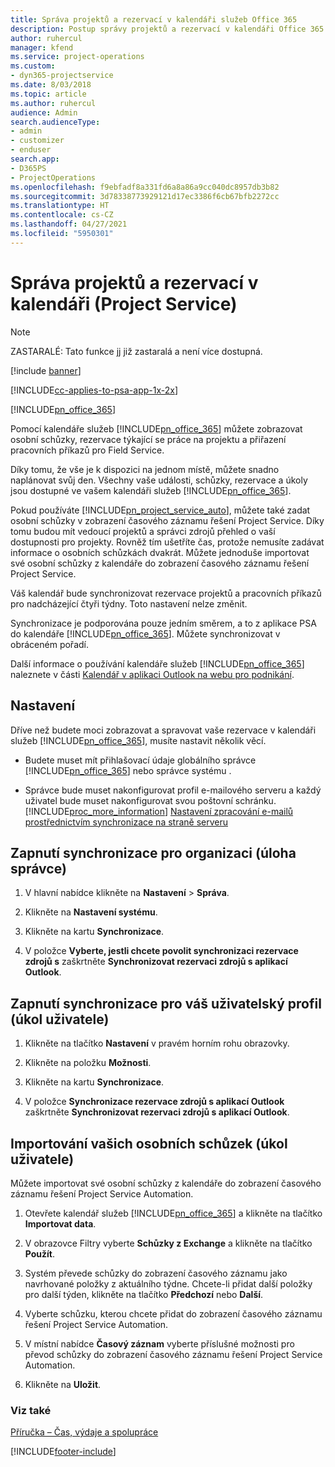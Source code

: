 ```yaml
---
title: Správa projektů a rezervací v kalendáři služeb Office 365
description: Postup správy projektů a rezervací v kalendáři Office 365
author: ruhercul
manager: kfend
ms.service: project-operations
ms.custom:
- dyn365-projectservice
ms.date: 8/03/2018
ms.topic: article
ms.author: ruhercul
audience: Admin
search.audienceType:
- admin
- customizer
- enduser
search.app:
- D365PS
- ProjectOperations
ms.openlocfilehash: f9ebfadf8a331fd6a8a86a9cc040dc8957db3b82
ms.sourcegitcommit: 3d78338773929121d17ec3386f6cb67bfb2272cc
ms.translationtype: HT
ms.contentlocale: cs-CZ
ms.lasthandoff: 04/27/2021
ms.locfileid: "5950301"
---
```

# <a name="manage-projects-and-bookings-in-your-calendar-project-service"></a>Správa projektů a rezervací v kalendáři (Project Service)

> [!Note]
> ZASTARALÉ: Tato funkce jj již zastaralá a není více dostupná.

[!include [banner](../includes/psa-now-project-operations.md)]

[!INCLUDE[cc-applies-to-psa-app-1x-2x](../includes/cc-applies-to-psa-app-1x-2x.md)]

[!INCLUDE[pn_office_365](../includes/pn-office-365.md)] 

Pomocí kalendáře služeb [!INCLUDE[pn_office_365](../includes/pn-office-365.md)] můžete zobrazovat osobní schůzky, rezervace týkající se práce na projektu a přiřazení pracovních příkazů pro Field Service.  
  
 Díky tomu, že vše je k dispozici na jednom místě, můžete snadno naplánovat svůj den. Všechny vaše události, schůzky, rezervace a úkoly jsou dostupné ve vašem kalendáři služeb [!INCLUDE[pn_office_365](../includes/pn-office-365.md)].  
  
 Pokud používáte [!INCLUDE[pn_project_service_auto](../includes/pn-project-service-auto.md)], můžete také zadat osobní schůzky v zobrazení časového záznamu řešení Project Service. Díky tomu budou mít vedoucí projektů a správci zdrojů přehled o vaší dostupnosti pro projekty. Rovněž tím ušetříte čas, protože nemusíte zadávat informace o osobních schůzkách dvakrát. Můžete jednoduše importovat své osobní schůzky z kalendáře do zobrazení časového záznamu řešení Project Service.  
  
 Váš kalendář bude synchronizovat rezervace projektů a pracovních příkazů pro nadcházející čtyři týdny. Toto nastavení nelze změnit.  
  
 Synchronizace je podporována pouze jedním směrem, a to z aplikace PSA do kalendáře [!INCLUDE[pn_office_365](../includes/pn-office-365.md)]. Můžete synchronizovat v obráceném pořadí. 
  
 Další informace o používání kalendáře služeb [!INCLUDE[pn_office_365](../includes/pn-office-365.md)] naleznete v části [Kalendář v aplikaci Outlook na webu pro podnikání](https://support.office.com/article/Calendar-in-Outlook-on-the-web-for-business-5219c457-d1fe-4c2f-9032-1a816b88e936).  
  
## <a name="setup"></a>Nastavení  
 Dříve než budete moci zobrazovat a spravovat vaše rezervace v kalendáři služeb [!INCLUDE[pn_office_365](../includes/pn-office-365.md)], musíte nastavit několik věcí.  
  
- Budete muset mít přihlašovací údaje globálního správce [!INCLUDE[pn_office_365](../includes/pn-office-365.md)] nebo správce systému .  
  
- Správce bude muset nakonfigurovat profil e-mailového serveru a každý uživatel bude muset nakonfigurovat svou poštovní schránku. [!INCLUDE[proc_more_information](../includes/proc-more-information.md)] [Nastavení zpracování e-mailů prostřednictvím synchronizace na straně serveru](/dynamics365/customerengagement/on-premises/admin/set-up-server-side-synchronization-of-email-appointments-contacts-and-tasks)  
  
## <a name="turn-on-synchronization-for-your-organization-admin-task"></a>Zapnutí synchronizace pro organizaci (úloha správce)  
  
1.  V hlavní nabídce klikněte na **Nastavení** > **Správa**.  
  
2.  Klikněte na **Nastavení systému**.  
  
3.  Klikněte na kartu **Synchronizace**.  
  
4.  V položce **Vyberte, jestli chcete povolit synchronizaci rezervace zdrojů s** zaškrtněte **Synchronizovat rezervaci zdrojů s aplikací Outlook**.  
  
## <a name="turn-on-synchronization-for-your-user-profile-user-task"></a>Zapnutí synchronizace pro váš uživatelský profil (úkol uživatele)  
  
1.  Klikněte na tlačítko **Nastavení** v pravém horním rohu obrazovky.  
  
2.  Klikněte na položku **Možnosti**.  
  
3.  Klikněte na kartu **Synchronizace**.  
  
4.  V položce **Synchronizace rezervace zdrojů s aplikací Outlook** zaškrtněte **Synchronizovat rezervaci zdrojů s aplikací Outlook**.  
  
## <a name="import-your-personal-appointments-user-task"></a>Importování vašich osobních schůzek (úkol uživatele)  
 Můžete importovat své osobní schůzky z kalendáře do zobrazení časového záznamu řešení Project Service Automation.  
  
1. Otevřete kalendář služeb [!INCLUDE[pn_office_365](../includes/pn-office-365.md)] a klikněte na tlačítko **Importovat data**.  
  
2. V obrazovce Filtry vyberte **Schůzky z Exchange** a klikněte na tlačítko **Použít**.  
  
3. Systém převede schůzky do zobrazení časového záznamu jako navrhované položky z aktuálního týdne. Chcete-li přidat další položky pro další týden, klikněte na tlačítko **Předchozí** nebo **Další**.  
  
4. Vyberte schůzku, kterou chcete přidat do zobrazení časového záznamu řešení Project Service Automation.  
  
5. V místní nabídce **Časový záznam** vyberte příslušné možnosti pro převod schůzky do zobrazení časového záznamu řešení Project Service Automation.  
  
6. Klikněte na **Uložit**.  
  
### <a name="see-also"></a>Viz také  
 [Příručka – Čas, výdaje a spolupráce](../psa/time-expense-collaboration-guide.md)


[!INCLUDE[footer-include](../includes/footer-banner.md)]